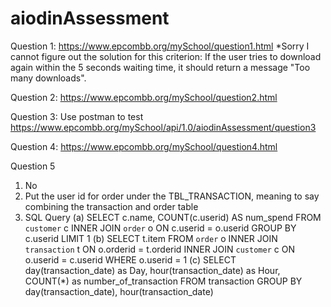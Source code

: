 # aiodinAssessment

Question 1:
https://www.epcombb.org/mySchool/question1.html
*Sorry I cannot figure out the solution for this criterion: 
If the user tries to download again within the 5 seconds waiting time, it should return a message "Too many downloads".

Question 2:
https://www.epcombb.org/mySchool/question2.html

Question 3:
Use postman to test
https://www.epcombb.org/mySchool/api/1.0/aiodinAssessment/question3

Question 4: 
https://www.epcombb.org/mySchool/question4.html

Question 5
1.	No
2.	Put the user id for order under the TBL_TRANSACTION, meaning to say combining the transaction and order table
3.	SQL Query
(a)	SELECT c.name, COUNT(c.userid) AS num_spend
FROM `customer` c
INNER JOIN `order` o ON c.userid = o.userid
GROUP BY c.userid
LIMIT 1
(b)	SELECT t.item 
FROM `order` o
INNER JOIN `transaction` t ON o.orderid = t.orderid
INNER JOIN `customer` c ON o.userid = c.userid
WHERE o.userid = 1
(c)	SELECT day(transaction_date) as Day, hour(transaction_date) as Hour, COUNT(*) as number_of_transaction
FROM transaction
GROUP BY day(transaction_date), hour(transaction_date)
